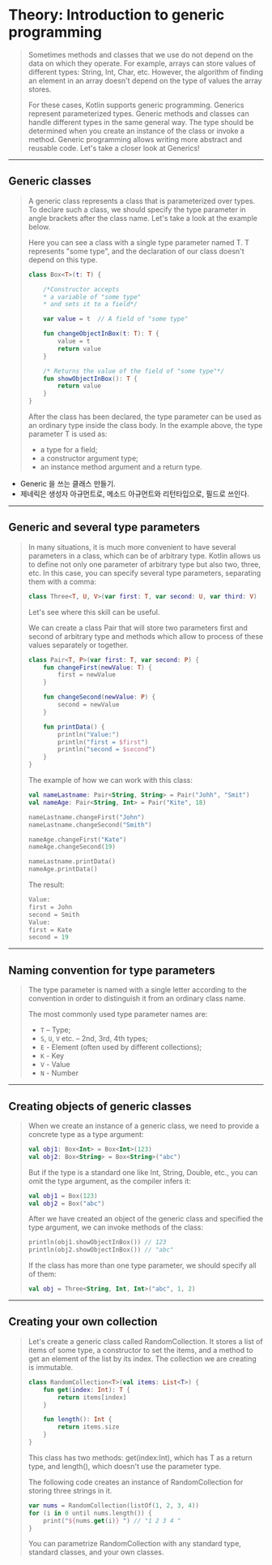 # Theory: Introduction to generic programming

> Sometimes methods and classes that we use do not depend on the data on which they operate. For example, arrays can store values of different types: String, Int, Char, etc. However, the algorithm of finding an element in an array doesn't depend on the type of values the array stores.
> 
> For these cases, Kotlin supports generic programming. Generics represent parameterized types. Generic methods and classes can handle different types in the same general way. The type should be determined when you create an instance of the class or invoke a method. Generic programming allows writing more abstract and reusable code. Let's take a closer look at Generics!

***

## Generic classes

> A generic class represents a class that is parameterized over types. To declare such a class, we should specify the type parameter in angle brackets after the class name. Let's take a look at the example below.
>
> Here you can see a class with a single type parameter named T. T represents "some type", and the declaration of our class doesn't depend on this type.
>
> ````kotlin
> class Box<T>(t: T) {
> 
>     /*Constructor accepts
>     * a variable of "some type"
>     * and sets it to a field*/
> 
>     var value = t  // A field of "some type"
> 
>     fun changeObjectInBox(t: T): T {
>         value = t
>         return value
>     }
> 
>     /* Returns the value of the field of "some type"*/
>     fun showObjectInBox(): T {
>         return value
>     }
> }
> ````
> 
> After the class has been declared, the type parameter can be used as an ordinary type inside the class body. In the example above, the type parameter T is used as:
> 
> - a type for a field;
> - a constructor argument type;
> - an instance method argument and a return type.

- Generic 을 쓰는 클래스 만들기.
- 제네릭은 생성자 아규먼트로, 메소드 아규먼트와 리턴타입으로, 필드로 쓰인다.

***

## Generic and several type parameters

> In many situations, it is much more convenient to have several parameters in a class, which can be of arbitrary type. Kotlin allows us to define not only one parameter of arbitrary type but also two, three, etc. In this case, you can specify several type parameters, separating them with a comma:
>
> ```kotlin
> class Three<T, U, V>(var first: T, var second: U, var third: V)
> ```
> 
> Let's see where this skill can be useful.
>
> We can create a class Pair that will store two parameters first and second of arbitrary type and methods which allow to process of these values separately or together.
>
> ````kotlin
> class Pair<T, P>(var first: T, var second: P) {
>     fun changeFirst(newValue: T) {
>         first = newValue
>     }
> 
>     fun changeSecond(newValue: P) {
>         second = newValue
>     }
> 
>     fun printData() {
>         println("Value:")
>         println("first = $first")
>         println("second = $second")
>     }
> } 
> ````
> 
> The example of how we can work with this class:
>
> ````kotlin
> val nameLastname: Pair<String, String> = Pair("Johh", "Smit")
> val nameAge: Pair<String, Int> = Pair("Kite", 18)
> 
> nameLastname.changeFirst("John")
> nameLastname.changeSecond("Smith")
> 
> nameAge.changeFirst("Kate")
> nameAge.changeSecond(19)
> 
> nameLastname.printData()
> nameAge.printData()
> ````
> 
> The result:
>
> ````kotlin
> Value:
> first = John
> second = Smith
> Value:
> first = Kate
> second = 19
> ````

***

## Naming convention for type parameters

> The type parameter is named with a single letter according to the convention in order to distinguish it from an ordinary class name.
>
> The most commonly used type parameter names are:
>
> - `T` – Type;
> - `S`, `U`, `V` etc. – 2nd, 3rd, 4th types;
> - `E` - Element (often used by different collections);
> - `K` - Key
> - `V` - Value
> - `N` - Number

***

## Creating objects of generic classes

> When we create an instance of a generic class, we need to provide a concrete type as a type argument:
>
> ````kotlin
> val obj1: Box<Int> = Box<Int>(123)
> val obj2: Box<String> = Box<String>("abc")
> ````
> 
> But if the type is a standard one like Int, String, Double, etc., you can omit the type argument, as the compiler infers it:
>
> ````kotlin
> val obj1 = Box(123)
> val obj2 = Box("abc")
> ````
> 
> After we have created an object of the generic class and specified the type argument, we can invoke methods of the class:
>
> ````kotlin
> println(obj1.showObjectInBox()) // 123
> println(obj2.showObjectInBox()) // "abc"
> ````
> 
> If the class has more than one type parameter, we should specify all of them:
>
> ````kotlin
> val obj = Three<String, Int, Int>("abc", 1, 2)
> ````

***

## Creating your own collection

> Let's create a generic class called RandomCollection. It stores a list of items of some type, a constructor to set the items, and a method to get an element of the list by its index. The collection we are creating is immutable.
> 
> ````kotlin
> class RandomCollection<T>(val items: List<T>) {
>     fun get(index: Int): T {
>         return items[index]
>     }
> 
>     fun length(): Int {
>         return items.size
>     }
> }
> ````
> 
> This class has two methods: get(index:Int), which has T as a return type, and length(), which doesn't use the parameter type.
>
> The following code creates an instance of RandomCollection for storing three strings in it.
>
> ````kotlin
> var nums = RandomCollection(listOf(1, 2, 3, 4))
> for (i in 0 until nums.length()) {
>     print("${nums.get(i)} ") // "1 2 3 4 "
> }
> ````
> 
> You can parametrize RandomCollection with any standard type, standard classes, and your own classes.

